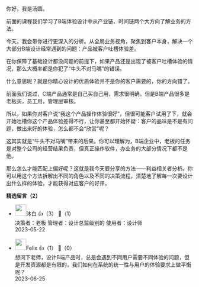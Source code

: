 你好，我是汤圆。

前面的课程我们学习了B端体验设计中从产业链、时间链两个大方向了解业务的方法。

今天，我会带你进行更深入的分析。从全局业务视角，聚焦到客户本身，解决一个大部分B端设计经常遇到的问题：产品被客户吐槽体验差。

在你保障了基础设计都没问题的前提下，如果产品还是出现了被客户吐槽体验的情况，那么大概率都是你犯了“牛头不对马嘴”的错误。

什么意思呢？就是你精心设计的优质体验并不是你的客户需要的，你的方向错了。

前面我们说过，C端产品通常是自己买自己用，需求很明确。但是B端产品很多是老板买，员工用，管理层审核。

所以，如果你对客户说“我这个产品操作体验很好”，但很可能客户试用了下，就会开始吐槽你这个产品体验差得不行，让你甚至都开始怀疑：客户的品味是不是有问题，做出来好的体验，怎么都不会“欣赏”呢？

这其实就是“牛头不对马嘴”带来的后果。你可以理解为，B端企业中，老板的任务是对整个公司的经营结果负责，但真正操作软件，办业务的大部分情况下都不是他。

那么怎么才能匹配上偏好呢？这就是我今天要分享的方法——利益相关者分析。你可以用这个方法拆解出不同的角色以及不同的决策流程，清楚地了解每一次要设计出什么样的体验，才能获得对应客户的好评。
<div><strong>精选留言（2）</strong></div><ul>
<li><img src="https://static001.geekbang.org/account/avatar/00/15/77/b7/3da4f697.jpg" width="30px"><span>沐白</span> 👍（3） 💬（1）<div>决策者：老板
管理者：设计总监级别的
使用者：设计师</div>2023-05-22</li><br/><li><img src="https://static001.geekbang.org/account/avatar/00/37/41/43/6362310d.jpg" width="30px"><span>Felix</span> 👍（1） 💬（0）<div>想问下老师，设计B端产品时，总是会遇到不同用户需要不同体验的问题，但是开发资源都是有限的，我们如何在系统的统一性与用户的体验要求上做平衡呢？</div>2023-06-25</li><br/>
</ul>